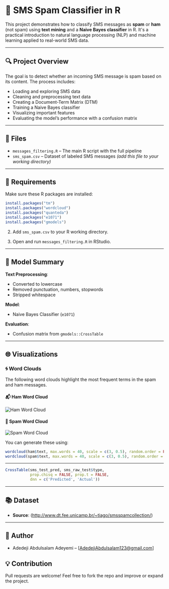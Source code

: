 
# 📩 SMS Spam Classifier in R

This project demonstrates how to classify SMS messages as **spam** or **ham** (not spam) using **text mining** and a **Naive Bayes classifier** in R. It's a practical introduction to natural language processing (NLP) and machine learning applied to real-world SMS data.

---

## 🔍 Project Overview

The goal is to detect whether an incoming SMS message is spam based on its content. The process includes:

- Loading and exploring SMS data
- Cleaning and preprocessing text data
- Creating a Document-Term Matrix (DTM)
- Training a Naive Bayes classifier
- Visualizing important features
- Evaluating the model’s performance with a confusion matrix

---

## 📁 Files

- `messages_filtering.R` – The main R script with the full pipeline
- `sms_spam.csv` – Dataset of labeled SMS messages *(add this file to your working directory)*

---

## 🧰 Requirements

Make sure these R packages are installed:

```r
install.packages("tm")
install.packages("wordcloud")
install.packages("quanteda")
install.packages("e1071")
install.packages("gmodels")
```



2. Add `sms_spam.csv` to your R working directory.

3. Open and run `messages_filtering.R` in RStudio.

---

## 🧪 Model Summary

**Text Preprocessing**:
- Converted to lowercase
- Removed punctuation, numbers, stopwords
- Stripped whitespace

**Model**:
- Naive Bayes Classifier (`e1071`)

**Evaluation**:
- Confusion matrix from `gmodels::CrossTable`

---

## 🌐 Visualizations

### 🌀 Word Clouds

The following word clouds highlight the most frequent terms in the spam and ham messages.

#### 📬 Ham Word Cloud
![Ham Word Cloud](images/ham_wordcloud.png)

#### 🚨 Spam Word Cloud
![Spam Word Cloud](downloads\images/ham_wordcloud.png)

You can generate these using:

```r
wordcloud(ham$text, max.words = 40, scale = c(3, 0.5), random.order = FALSE)
wordcloud(spam$text, max.words = 40, scale = c(3, 0.5), random.order = FALSE)
```

---

```r
CrossTable(sms_test_pred, sms_raw_test$type,
           prop.chisq = FALSE, prop.t = FALSE,
           dnn = c('Predicted', 'Actual'))
```

---

## 📚 Dataset

- **Source**: (http://www.dt.fee.unicamp.br/~tiago/smsspamcollection/)

---

## 👤 Author

- Adedeji Abdulsalam Adeyemi – [AdedejiAbdulsalam123@gmail.com]


## 💡 Contribution

Pull requests are welcome! Feel free to fork the repo and improve or expand the project.



